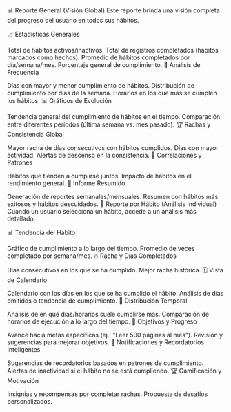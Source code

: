 📊 Reporte General (Visión Global)
Este reporte brinda una visión completa del progreso del usuario en todos sus hábitos.

📈 Estadísticas Generales

Total de hábitos activos/inactivos.
Total de registros completados (hábitos marcados como hechos).
Promedio de hábitos completados por día/semana/mes.
Porcentaje general de cumplimiento.
📅 Análisis de Frecuencia

Días con mayor y menor cumplimiento de hábitos.
Distribución de cumplimiento por días de la semana.
Horarios en los que más se cumplen los hábitos.
📊 Gráficos de Evolución

Tendencia general del cumplimiento de hábitos en el tiempo.
Comparación entre diferentes períodos (última semana vs. mes pasado).
🏆 Rachas y Consistencia Global

Mayor racha de días consecutivos con hábitos cumplidos.
Días con mayor actividad.
Alertas de descenso en la consistencia.
🔄 Correlaciones y Patrones

Hábitos que tienden a cumplirse juntos.
Impacto de hábitos en el rendimiento general.
📝 Informe Resumido

Generación de reportes semanales/mensuales.
Resumen con hábitos más exitosos y hábitos descuidados.
📌 Reporte por Hábito (Análisis Individual)
Cuando un usuario selecciona un hábito, accede a un análisis más detallado.

📊 Tendencia del Hábito

Gráfico de cumplimiento a lo largo del tiempo.
Promedio de veces completado por semana/mes.
🔥 Racha y Días Completados

Días consecutivos en los que se ha cumplido.
Mejor racha histórica.
🗓 Vista de Calendario

Calendario con los días en los que se ha cumplido el hábito.
Análisis de días omitidos o tendencia de cumplimiento.
📅 Distribución Temporal

Análisis de en qué días/horarios suele cumplirse más.
Comparación de horarios de ejecución a lo largo del tiempo.
📌 Objetivos y Progreso

Avance hacia metas específicas (ej.: "Leer 500 páginas al mes").
Revisión y sugerencias para mejorar objetivos.
🔔 Notificaciones y Recordatorios Inteligentes

Sugerencias de recordatorios basados en patrones de cumplimiento.
Alertas de inactividad si el hábito no se está cumpliendo.
🏆 Gamificación y Motivación

Insignias y recompensas por completar rachas.
Propuesta de desafíos personalizados.